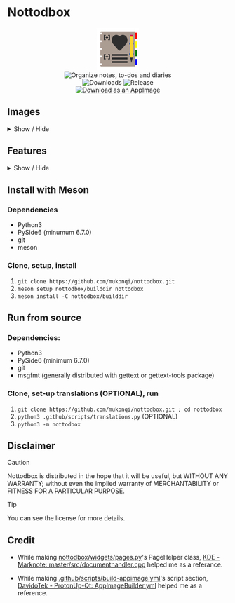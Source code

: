 # Nottodbox

<p align="center">
    <img src="./share/icons/hicolor/96x96/apps/io.github.mukonqi.nottodbox.png" alt="Icon of Nottodbox"></img><br>
    <img src="https://img.shields.io/badge/Organize_notes,_to--dos_and_diaries-376296" alt="Organize notes, to-dos and diaries"></img><br>
    <img src="https://img.shields.io/github/downloads/mukonqi/nottodbox/total?label=Downloads" alt="Downloads"></img>
    <img src="https://img.shields.io/github/v/release/mukonqi/nottodbox?label=Release" alt="Release"><br>
    <a href="https://github.com/mukonqi/nottodbox/releases/latest"><img src="https://docs.appimage.org/_images/download-appimage-banner.svg" alt="Download as an AppImage" /></a>
</p>

## Images
<details>
<summary>Show / Hide</summary>

![Home](/.github/images/home.png)<br>
![Notes](/.github/images/notes.png)<br>
![Todos](/.github/images/todos.png)<br>
![Diaries](/.github/images/diaries.png)<br>
![Settings](/.github/images/settings.png)

</details>


## Features
<details>
<summary>Show / Hide</summary>

### Sidebar
> Quickly navigate document pages.
- A entry for searching in lists
- A list for open pages (when double-clicked it opens or focuses selected)
- A list for history (when double-clicked it opens or focuses selected)
- Deleting a item from history
- Clearing history
- Remember's it's status (visible / invisible), area in window (left / right), mode (fixed / floating)

### Home
> See some important things in startup.
- A welcome text
- A shortcut for keeping today's diary and focusing to it (optional)
- Listing to-dos
- Listing notes

### Notes
> Take notes.
- Two labels for showing selected notebook and note
- A entry for searching in list
- Listing notes
- When a notebook selected:
    - Creating note
    - Creating notebook
    - Resetting
    - Renaming
    - Resetting 
    - Deleting
    - Deleting all
    - Setting background color
    - Setting text color
- When a note selected:
    - Creating note
    - Creating notebook
    - Opening
    - Showing backup (manuel saves updates backups but auto-saves not)
    - Restoring content via backup (old content will be new backup)
    - Clearing content (old content will be new backup)
    - Renaming
    - Deleting
    - Deleting all
    - Setting background color
    - Setting text color

### To-dos
> Make to-do lists.
- A entry for searcing in list
- Two labels for showing selected notebook and note
- Listing to-dos
- When a to-do list selected:
    - Creating to-do
    - Creating to-do list
    - Resetting
    - Renaming
    - Resetting 
    - Deleting
    - Deleting all
    - Setting background color
    - Setting text color
- When a to-do selected:
    - Creating to-do
    - Creating to-do list
    - Changing status
    - Renaming
    - Resetting 
    - Deleting
    - Deleting all
    - Setting background color
    - Setting text color

### Diaries
> Keep diaries.
- A label for showing modification information
- A calendar for selecting a diary and highlighting it
- A shortcut for coming back to today
- When a diary selected:
    - Opening, if does not created yet create it
    - Showing backup (manuel saves updates backups but auto-saves not)
    - Restoring content via backup (old content will be new backup)
    - Clearing content (old content will be new backup)
    - Renaming
    - Deleting
    - Deleting all
    - Setting highlight color

### Documents
> Easily edit documents in a style.
- Saving:
    - Auto-saving support (threaded)
    - For triggering, click the "Save" button or accept the warning question when closing a document.
    - This can change backups except outdated diaries.
- Formatting:
    - Formatting selected section via cursor or word uncer cursor
    - Options:
        - Bold
        - Italic
        - Underline
        - Strike through
        - Heading (6 levels)
        - List (4 options)
        - Alignment (3 options) (only for HTML format)
        - Table
        - Link
        - Text color (only for HTML format)
        - Background color (only for HTML format)
- Settings:
    - Auto-save:
        - This triggered when the document content's changes.
        - This is disabled and can't be enabled for old diaries.
        - This can't change backups.
    - Format:
        - Plain-text
        - Markdown
        - HTML
- Standart Qt's text edit box with opening links support

### Settings
> Customize Nottodbox.
- Appearance:
    - Setting style
    - Setting color scheme
    - Creating custom color schemes
- Shortcuts:
    - Option for auto adding start menu shortcut at every startup
    - Adding start menu shortcut
    - Deleting start menu shortcut     
- Sidebar:
    - Setting alternate row color for lists
- Notes:
    - Setting alternate row color for lists
    - Setting default background color for items
    - Setting default foreground color for item
    - Setting auto-save for documents
    - Setting format for documents
- To-dos:
    - Setting default background color for items
    - Setting default foreground color for items
- Diaries:
    - Setting default highlight color for items
    - Setting auto-save for documents
    - Setting format for documents
- About:
    - The icon and application name
    - Version
    - Link source codes
    - Developer
    - Copyright notification
    - License
    - License text
</details>


## Install with Meson
### Dependencies
- Python3
- PySide6 (minumum 6.7.0)
- git
- meson

### Clone, setup, install
1. ```git clone https://github.com/mukonqi/nottodbox.git```
2. ```meson setup nottodbox/builddir nottodbox```
3. ```meson install -C nottodbox/builddir```


## Run from source
### Dependencies:
- Python3
- PySide6 (minimum 6.7.0)
- git
- msgfmt (generally distributed with gettext or gettext-tools package)

### Clone, set-up translations (OPTIONAL), run
1. ```git clone https://github.com/mukonqi/nottodbox.git ; cd nottodbox```
2. ```python3 .github/scripts/translations.py``` (OPTIONAL)
3. ```python3 -m nottodbox```


## Disclaimer
> [!CAUTION] 
> Nottodbox is distributed in the hope that it will be useful, but WITHOUT ANY WARRANTY; without even the implied warranty of MERCHANTABILITY or FITNESS FOR A PARTICULAR PURPOSE.

> [!TIP]
> You can see the license for more details.


## Credit
- While making [nottodbox/widgets/pages.py](./nottodbox/widgets/pages.py)'s PageHelper class, [KDE - Marknote: master/src/documenthandler.cpp](https://invent.kde.org/office/marknote/-/blob/master/src/documenthandler.cpp) helped me as a referance.

- While making [.github/scripts/build-appimage.yml](.github/scripts/build-appimage.yml)'s script section, [DavidoTek - ProtonUp-Qt: AppImageBuilder.yml](https://github.com/DavidoTek/ProtonUp-Qt/blob/main/AppImageBuilder.yml) helped me as a reference.